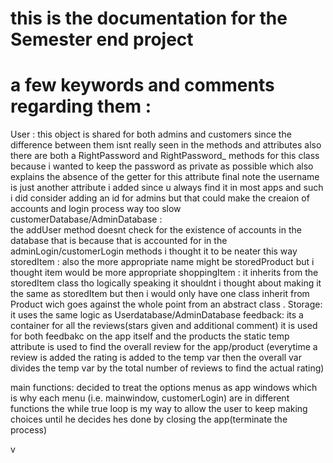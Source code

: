 # this is the documentation for the Semester end project 
# a few keywords and comments regarding them :
User : 
this object is shared for both admins and customers since the difference between them isnt really seen in the methods and attributes
also there are both a RightPassword and RightPassword_ methods for this class because i wanted to keep the password as private as possible which also explains the absence of the getter for this attribute
final note the username is just another attribute i added since u always find it in most apps and such i did consider adding an id for admins but that could make the creaion of accounts and login process way too slow
customerDatabase/AdminDatabase :  
the addUser method doesnt check for the existence of accounts in the database that is because that is accounted for in the adminLogin/customerLogin methods i thought it to be neater this way
storedItem : 
also the more appropriate name might be storedProduct but i thought item would be more appropriate 
shoppingItem : 
it inherits from the storedItem class tho logically speaking it shouldnt i thought about making it the same as storedItem but then i would only have one class inherit from Product wich goes against the whole point from an abstract class .
Storage:
it uses the same logic as Userdatabase/AdminDatabase
feedback:
its a container for all the reviews(stars given and additional comment)
it is used for both feedbakc on the app itself and the products
the static temp attribute is used to find the overall review for the app/product (everytime a review is added the rating is added to the temp var then the overall var divides the temp var by the total number of reviews to find the actual rating)




main functions:
decided to treat the options menus as app windows which is why each menu (i.e. mainwindow, customerLogin) are in different functions
the while true loop is my way to allow the user to keep making choices until he decides hes done by closing the app(terminate the process)

v
